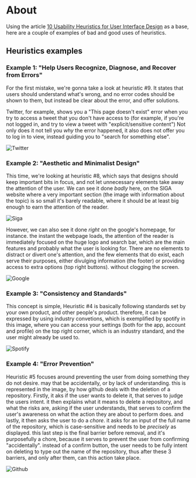 # About
Using the article [10 Usability Heuristics for User Interface Design](https://www.nngroup.com/articles/ten-usability-heuristics/) as a base, here are a couple of examples of bad and good uses of heuristics.

## Heuristics examples

### Example 1: "Help Users Recognize, Diagnose, and Recover from Errors" 
For the first mistake, we're gonna take a look at heuristic #9. It states that
users should understand what's wrong, and no error codes should be shown to them,  but instead 
be clear about the error, and offer solutions.

Twitter, for example, shows you a "This page doesn't exist" error when you try to access a tweet that you
don't have access to (for example, if you're not logged in, and try to view a tweet with "explicit/sensitive content")
Not only does it not tell you _why_ the error happened, it also does not offer you to log in to view, instead guiding you to "search for something else".

![Twitter](https://github.com/nininhosam/bertoti/assets/76211125/6081d91c-96bf-43d0-b0db-f7ba8db8a316)

### Example 2: "Aesthetic and Minimalist Design"
This time, we're looking at heuristic #8, which says that designs should keep important bits in focus, and 
not let unnecessary elements take away the attention of the user. We can see it done _badly_ here, on the SIGA website
where a very important section (the image with information about the topic) is so small it's barely readable, where it should
be at least big enough to earn the attention of the reader.

![Siga](https://github.com/nininhosam/bertoti/assets/76211125/409bcf57-fa0c-4ee1-bbaa-bdeb3705f347)

However, we can also see it done _right_ on the google's homepage, for instance. the instant the webpage loads, the attention of the reader
is immediately focused on the huge logo and search bar, which are the main features and probably what the user is looking for.
There are no elements to distract or divert one's attention, and the few elements that do exist, each serve their purposes, either divulging
information (the footer) or providing access to extra options (top right buttons). without clogging the screen.

![Google](https://github.com/nininhosam/bertoti/assets/76211125/29c9c964-4773-463b-a25f-b47d6183f6d5)

### Example 3: "Consistency and Standards"
This concept is simple, Heuristic #4 is basically following standards set by your own product, and other people's product. therefore, it
can be expressed by using industry convetions, which is exemplified by spotify in this image, where you can access your settings
(both for the app, account and profile) on the top right corner, which is an industry standard, and the user might already be used to. 

![Spotify](https://github.com/nininhosam/bertoti/assets/76211125/f65058c1-cf2f-4c4f-b209-7eba4fe999ea)

### Example 4: "Error Prevention"
Heuristic #5 focuses around preventing the user from doing something they do not desire. may that be accidentally, or by lack of understanding.
this is represented in the image, by how github deals with the deletion of a repository. Firstly, it aks if the user wants to delete it,
that serves to judge the users intent. it then explains what it means to delete a repository, and what the risks are, asking if the
user understands, that serves to confirm the user's awareness on what the action they are about to perform does. and lastly, it then asks the
user to do a _chore_. it asks for an input of the full name of the repository, which is case-sensitive and needs to be _*precisely*_ as displayed.
this last step is the final barrier before removal, and it's purposefully a chore, because it serves to prevent the user from confirming "accidentally".
instead of a confirm button, the user needs to be fully intent on deleting to type out the name of the repository, thus after these 3 barriers, and only
after them, can this action take place.  

![Github](https://github.com/nininhosam/bertoti/assets/76211125/ef91e9f2-5ab0-4c24-ab8e-b84bd074ffbf)

